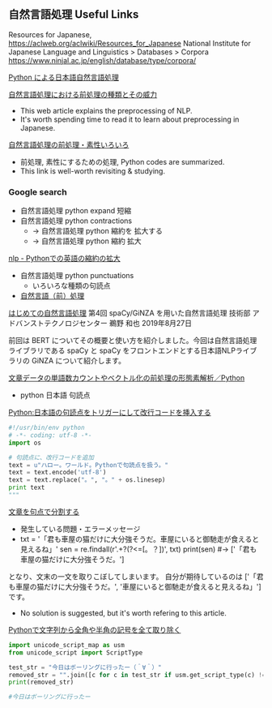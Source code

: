 

## 自然言語処理 Useful Links
Resources for Japanese, https://aclweb.org/aclwiki/Resources_for_Japanese
National Institute for Japanese Language and Linguistics > Databases > Corpora
https://www.ninjal.ac.jp/english/database/type/corpora/

[Python による日本語自然言語処理](http://www.nltk.org/book-jp/ch12.html)

[自然言語処理における前処理の種類とその威力](https://qiita.com/Hironsan/items/2466fe0f344115aff177)
- This web article explains the preprocessing of NLP.
- It's worth spending time to read it to learn about preprocessing in Japanese.

[自然言語処理の前処理・素性いろいろ](http://yukinoi.hatenablog.com/entry/2018/05/29/120000)
- 前処理, 素性にするための処理, Python codes are summarized.
- This link is well-worth revisiting & studying.


### Google search
* 自然言語処理 python expand 短縮
* 自然言語処理 python contractions
  * -> 自然言語処理 python 縮約を 拡大する
  * -> 自然言語処理 python 縮約 拡大

[nlp - Pythonでの英語の縮約の拡大](https://tutorialmore.com/questions-742007.htm)

* 自然言語処理 python punctuations
  * いろいろな種類の句読点
* [自然言語（前）処理](https://qiita.com/dcm_sawayama/items/406408e8bda0840a8106)


[はじめての自然言語処理](https://www.ogis-ri.co.jp/otc/hiroba/technical/similar-document-search/part4.html)
第4回 spaCy/GiNZA を用いた自然言語処理
技術部 アドバンストテクノロジセンター 鵜野 和也 2019年8月27日

前回は BERT についてその概要と使い方を紹介しました。今回は自然言語処理ライブラリである spaCy と spaCy をフロントエンドとする日本語NLPライブラリの GiNZA について紹介します。

[文章データの単語数カウントやベクトル化の前処理の形態素解析／Python](https://arakan-pgm-ai.hatenablog.com/entry/2018/08/06/090000)

* python 日本語 句読点

[Python:日本語の句読点をトリガーにして改行コードを挿入する](https://www.amelt.net/imc/programming/python/5000/)
```python
#!/usr/bin/env python
# -*- coding: utf-8 -*-
import os

# 句読点に、改行コードを追加
text = u"ハロー。ワールド。Pythonで句読点を扱う。"
text = text.encode('utf-8')
text = text.replace("。", "。" + os.linesep)
print text
"""
```

[文章を句点で分割する](https://teratail.com/questions/108738)
* 発生している問題・エラーメッセージ
* txt = '「君も車屋の猫だけに大分強そうだ。車屋にいると御馳走が食えると見えるね」'
sen = re.findall(r'.+?(?<=[。？])', txt)
print(sen) #-> ['「君も車屋の猫だけに大分強そうだ。']

となり、文末の一文を取りこぼしてしまいます。
自分が期待しているのは
['「君も車屋の猫だけに大分強そうだ。', '車屋にいると御馳走が食えると見えるね」']
です。
* No solution is suggested, but it's worth refering to this article.

[Pythonで文字列から全角や半角の記号を全て取り除く](http://naomichi-dev.hatenablog.com/entry/2017/11/21/215430)

```python
import unicode_script_map as usm
from unicode_script import ScriptType

test_str = "今日はボーリングに行ったー（＾∀＾）"
removed_str = "".join([c for c in test_str if usm.get_script_type(c) != ScriptType.U_Common or c == "\u30fc"])
print(removed_str)

#今日はボーリングに行ったー
```
